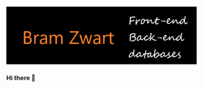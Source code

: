 [![Header](https://github.com/BramZwart/BramZwart/blob/main/banner.png?raw=false "Header")](https://www.linkedin.com/in/bram-zwart-b6416b198/)


### Hi there 👋

<!--
**BramZwart/BramZwart** is a ✨ _special_ ✨ repository because its `README.md` (this file) appears on your GitHub profile.

Here are some ideas to get you started:

- 🔭 I’m currently working on ...
- 🌱 I’m currently learning ...
- 👯 I’m looking to collaborate on ...
- 🤔 I’m looking for help with ...
- 💬 Ask me about ...
- 📫 How to reach me: ...
- 😄 Pronouns: ...
- ⚡ Fun fact: ...
-->
